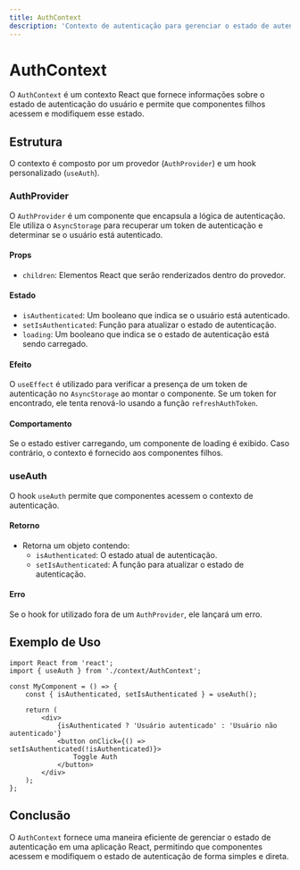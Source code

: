```yaml
---
title: AuthContext
description: 'Contexto de autenticação para gerenciar o estado de autenticação do usuário.'
---
```


# AuthContext

O `AuthContext` é um contexto React que fornece informações sobre o estado de autenticação do usuário e permite que componentes filhos acessem e modifiquem esse estado.

## Estrutura

O contexto é composto por um provedor (`AuthProvider`) e um hook personalizado (`useAuth`).

### AuthProvider

O `AuthProvider` é um componente que encapsula a lógica de autenticação. Ele utiliza o `AsyncStorage` para recuperar um token de autenticação e determinar se o usuário está autenticado.

#### Props

- `children`: Elementos React que serão renderizados dentro do provedor.

#### Estado

- `isAuthenticated`: Um booleano que indica se o usuário está autenticado.
- `setIsAuthenticated`: Função para atualizar o estado de autenticação.
- `loading`: Um booleano que indica se o estado de autenticação está sendo carregado.

#### Efeito

O `useEffect` é utilizado para verificar a presença de um token de autenticação no `AsyncStorage` ao montar o componente. Se um token for encontrado, ele tenta renová-lo usando a função `refreshAuthToken`.

#### Comportamento

Se o estado estiver carregando, um componente de loading é exibido. Caso contrário, o contexto é fornecido aos componentes filhos.

### useAuth

O hook `useAuth` permite que componentes acessem o contexto de autenticação.

#### Retorno

- Retorna um objeto contendo:
  - `isAuthenticated`: O estado atual de autenticação.
  - `setIsAuthenticated`: A função para atualizar o estado de autenticação.

#### Erro

Se o hook for utilizado fora de um `AuthProvider`, ele lançará um erro.

## Exemplo de Uso

```tsx
import React from 'react';
import { useAuth } from './context/AuthContext';

const MyComponent = () => {
    const { isAuthenticated, setIsAuthenticated } = useAuth();

    return (
        <div>
            {isAuthenticated ? 'Usuário autenticado' : 'Usuário não autenticado'}
            <button onClick={() => setIsAuthenticated(!isAuthenticated)}>
                Toggle Auth
            </button>
        </div>
    );
};
```

## Conclusão

O `AuthContext` fornece uma maneira eficiente de gerenciar o estado de autenticação em uma aplicação React, permitindo que componentes acessem e modifiquem o estado de autenticação de forma simples e direta.